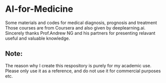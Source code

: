 # AI-for-Medicine
Some materials and codes for medical diagnosis, prognosis and treatment
Those courses are from Coursera and also given by deeplearning.ai.
Sincerely thanks Prof.Andrew NG and his partners for presenting relavant useful and valuable knowledge.
## Note: 
The reason why I create this respository is purely for my academic use. Please only use it as a reference, and do not use it for commercial purposes etc.
